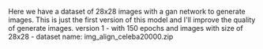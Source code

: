 Here we have a dataset of 28x28 images with a gan network to generate images. This is just the first version of this model and I'll improve the quality of generate images.
version 1 - with 150 epochs and images with size of 28x28 - dataset name: img_align_celeba20000.zip
